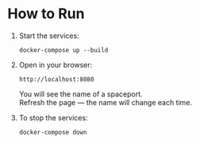 # How to Run

1. Start the services:
    ```
    docker-compose up --build
    ```

2. Open in your browser:
    ```
    http://localhost:8080
    ```
    You will see the name of a spaceport.  
    Refresh the page — the name will change each time.

3. To stop the services:
    ```
    docker-compose down
    ```